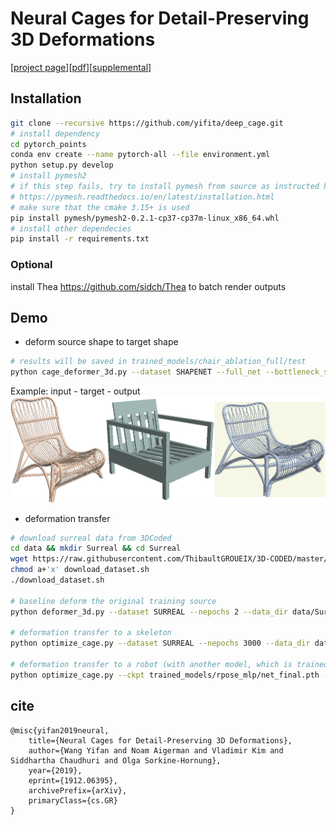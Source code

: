 # Neural Cages for Detail-Preserving 3D Deformations
[[project page][project-page]][[pdf][arxiv-pdf]][[supplemental][supp-pdf]]
## Installation
```bash
git clone --recursive https://github.com/yifita/deep_cage.git
# install dependency
cd pytorch_points
conda env create --name pytorch-all --file environment.yml
python setup.py develop
# install pymesh2
# if this step fails, try to install pymesh from source as instructed here
# https://pymesh.readthedocs.io/en/latest/installation.html
# make sure that the cmake 3.15+ is used
pip install pymesh/pymesh2-0.2.1-cp37-cp37m-linux_x86_64.whl
# install other dependecies
pip install -r requirements.txt
```
### Optional
install Thea https://github.com/sidch/Thea to batch render outputs

## Demo
- deform source shape to target shape
```bash
# results will be saved in trained_models/chair_ablation_full/test
python cage_deformer_3d.py --dataset SHAPENET --full_net --bottleneck_size 256 --n_fold 2 --ckpt trained_models/chair_ablation_full/net_final.pth --target_model data/shapenet_target/**/*.obj  --source_model data/elaborated_chairs/throne_no_base.obj data/elaborated_chairs/Chaise_longue_noir_House_Doctor.ply --subdir fancy_chairs --phase test --is_poly
```
Example: input - target - output
![chair-example](trained_models/chair_ablation_full/fancy_chairs/renders/montage/Chaise_longue_noir_House_Doctor-92373022868b812fe9aa238b4bc8322e_model.png)
- deformation transfer
```bash
# download surreal data from 3DCoded
cd data && mkdir Surreal && cd Surreal
wget https://raw.githubusercontent.com/ThibaultGROUEIX/3D-CODED/master/data/download_dataset.sh
chmod a+'x' download_dataset.sh
./download_dataset.sh

# baseline deform the original training source
python deformer_3d.py --dataset SURREAL --nepochs 2 --data_dir data/Surreal --batch_size 2 --num_point 6890 --bottleneck_size 1024 --template data/cage_tpose.ply --source_model data/surreal_template_tpose.ply  --ckpt trained_models/tpose_atlas_b1024/net_final.pth --phase test

# deformation transfer to a skeleton
python optimize_cage.py --dataset SURREAL --nepochs 3000 --data_dir data/Surreal --num_point 6890 --bottleneck_size 1024 --clap_weight 0.05 --template data/cage_tpose.ply --model data/fancy_humanoid/Skeleton/skeleton_tpose.obj --subdir skeleton --source_model data/surreal_template_tpose.ply --ckpt trained_model/tpose_atlas_b1024/net_final.pth --lr 0.005 --is_poly

# deformation transfer to a robot (with another model, which is trained using resting pose instead of the tpose)
python optimize_cage.py --ckpt trained_models/rpose_mlp/net_final.pth --nepochs 8000 --mlp --num_point 6890 --phase test --dataset SURREAL --data_dir data/Surreal --model data/fancy_humanoid/robot.obj --subdir robot --source_model data/surreal_template.ply --clap_weight 0.1 --lr 0.0005 --template data/surreal_template_v77.ply
```

[project-page]: https://yifita.github.io/publication/deep_cage/
[arxiv-pdf]: https://arxiv.org/pdf/1912.06395.pdf
[supp-pdf]: https://yifita.github.io/publication/deep_cage/supplemental.pdf

## cite
```
@misc{yifan2019neural,
    title={Neural Cages for Detail-Preserving 3D Deformations},
    author={Wang Yifan and Noam Aigerman and Vladimir Kim and Siddhartha Chaudhuri and Olga Sorkine-Hornung},
    year={2019},
    eprint={1912.06395},
    archivePrefix={arXiv},
    primaryClass={cs.GR}
}
```
